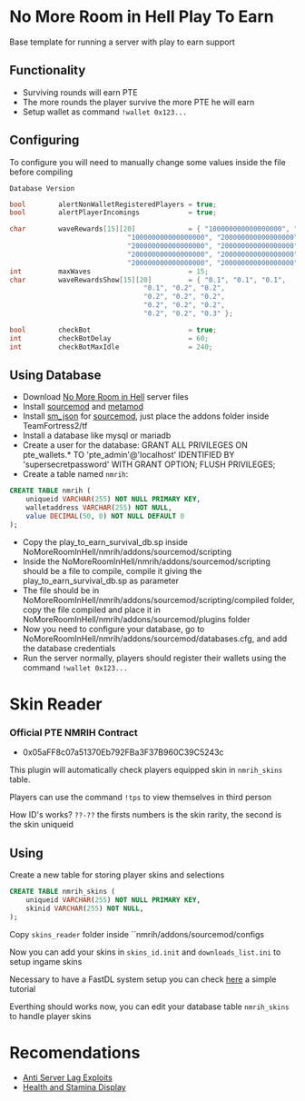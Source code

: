 # No More Room in Hell Play To Earn
Base template for running a server with play to earn support

## Functionality
- Surviving rounds will earn PTE
- The more rounds the player survive the more PTE he will earn
- Setup wallet as command ``!wallet 0x123...``

## Configuring
To configure you will need to manually change some values inside the file before compiling

``Database Version``
```cpp
bool        alertNonWalletRegisteredPlayers = true;
bool        alertPlayerIncomings            = true;

char        waveRewards[15][20]             = { "100000000000000000", "10000000000000000", "100000000000000000",
                             "100000000000000000", "200000000000000000", "200000000000000000",
                             "200000000000000000", "200000000000000000", "200000000000000000",
                             "200000000000000000", "200000000000000000", "200000000000000000",
                             "200000000000000000", "200000000000000000", "300000000000000000" };
int         maxWaves                        = 15;
char        waveRewardsShow[15][20]         = { "0.1", "0.1", "0.1",
                                 "0.1", "0.2", "0.2",
                                 "0.2", "0.2", "0.2",
                                 "0.2", "0.2", "0.2",
                                 "0.2", "0.2", "0.3" };

bool        checkBot                        = true;
int         checkBotDelay                   = 60;
int         checkBotMaxIdle                 = 240;
```

## Using Database
- Download [No More Room in Hell](https://nomoreroominhell.fandom.com/wiki/Dedicated_Server_Setup) server files
- Install [sourcemod](https://www.sourcemod.net/downloads.php) and [metamod](https://www.sourcemm.net/downloads.php/?branch=stable)
- Install [sm_json](https://github.com/clugg/sm-json) for [sourcemod](https://www.sourcemod.net/downloads.php), just place the addons folder inside TeamFortress2/tf
- Install a database like mysql or mariadb
- Create a user for the database: GRANT ALL PRIVILEGES ON pte_wallets.* TO 'pte_admin'@'localhost' IDENTIFIED BY 'supersecretpassword' WITH GRANT OPTION; FLUSH PRIVILEGES;
- Create a table named ``nmrih``:
```sql
CREATE TABLE nmrih (
    uniqueid VARCHAR(255) NOT NULL PRIMARY KEY,
    walletaddress VARCHAR(255) NOT NULL,
    value DECIMAL(50, 0) NOT NULL DEFAULT 0
);
```
- Copy the play_to_earn_survival_db.sp inside NoMoreRoomInHell/nmrih/addons/sourcemod/scripting
- Inside the NoMoreRoomInHell/nmrih/addons/sourcemod/scripting should be a file to compile, compile it giving the play_to_earn_survival_db.sp as parameter
- The file should be in NoMoreRoomInHell/nmrih/addons/sourcemod/scripting/compiled folder, copy the file compiled and place it in NoMoreRoomInHell/nmrih/addons/sourcemod/plugins folder
- Now you need to configure your database, go to NoMoreRoomInHell/nmrih/addons/sourcemod/databases.cfg, and add the database credentials
- Run the server normally, players should register their wallets using the command ``!wallet 0x123...``

# Skin Reader
### Official PTE NMRIH Contract
- 0x05aFF8c07a51370Eb792FBa3F37B960C39C5243c

This plugin will automatically check players equipped skin in ``nmrih_skins`` table.

Players can use the command ``!tps`` to view themselves in third person

How ID's works? ``??-??`` the firsts numbers is the skin rarity, the second is the skin uniqueid

## Using
Create a new table for storing player skins and selections
```sql
CREATE TABLE nmrih_skins (
    uniqueid VARCHAR(255) NOT NULL PRIMARY KEY,
    skinid VARCHAR(255) NOT NULL,
);
```
Copy ``skins_reader`` folder inside ``nmrih/addons/sourcemod/configs

Now you can add your skins in ``skins_id.init`` and ``downloads_list.ini`` to setup ingame skins

Necessary to have a FastDL system setup you can check [here](https://forums.alliedmods.net/showthread.php?p=1225670) a simple tutorial

Everthing should works now, you can edit your database table ``nmrih_skins`` to handle player skins

# Recomendations
- [Anti Server Lag Exploits](https://forums.alliedmods.net/showthread.php?p=2788390)
- [Health and Stamina Display](https://forums.alliedmods.net/showthread.php?t=318836)
